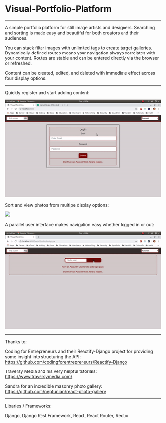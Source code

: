 # Visual-Portfolio-Platform

-------------------------------------------------------------------

A simple portfolio platform for still image artists and designers. Searching and sorting is made easy and beautiful for both creators and their audiences.

You can stack filter images with unlimited tags to create target galleries. Dynamically defined routes means your navigation always correlates with your content. Routes are stable and can be entered directly via the browser or refreshed.

Content can be created, edited, and deleted with immediate effect across four display options.

-------------------------------------------------------------------

Quickly register and start adding content:

![](gifs/register.gif)


Sort and view photos from multipe display options:

![](gifs/add-and-sort-tags.gif)


A parallel user interface makes navigation easy whether logged in or out:

![](gifs/protected-routes.gif)

-------------------------------------------------------------------

Thanks to:

Coding for Entrepreneurs and their Reactify-Django project for providing some insight into structuring the API: https://github.com/codingforentrepreneurs/Reactify-Django

Traversy Media and his very helpful tutorials:
https://www.traversymedia.com/

Sandra for an incredible masonry photo gallery:
https://github.com/neptunian/react-photo-gallery

-------------------------------------------------------------------

Libaries / Frameworks:

Django, Django Rest Framework, React, React Router, Redux
